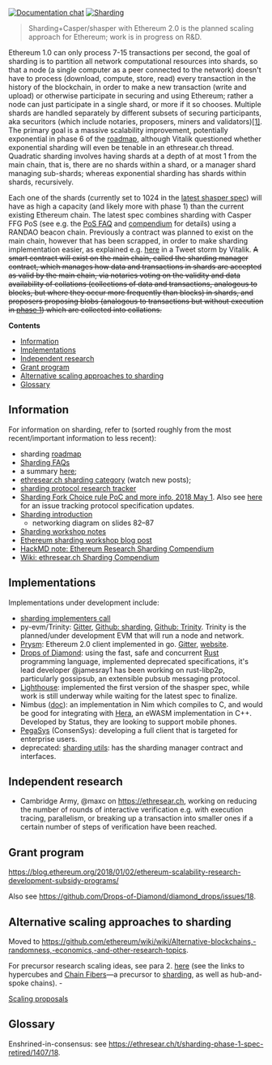 [![Documentation chat](https://img.shields.io/badge/gitter-Docs%20chat-4AB495.svg)](https://gitter.im/ethereum/documentation)
[![Sharding](https://img.shields.io/badge/gitter-sharding-4AB495.svg)](https://gitter.im/ethereum/sharding)

> Sharding+Casper/shasper with Ethereum 2.0 is the planned scaling approach for Ethereum; work is in progress on R&D.

Ethereum 1.0 can only process 7-15 transactions per second, the goal of sharding is to partition all network computational resources into shards, so that a node (a single computer as a peer connected to the network) doesn't have to process (download, compute, store, read) every transaction in the history of the blockchain, in order to make a new transaction (write and upload) or otherwise participate in securing and using Ethereum; rather a node can just participate in a single shard, or more if it so chooses. Multiple shards are handled separately by different subsets of securing participants, aka securitors (which include notaries, proposers, miners and validators)[[1]](https://eprint.iacr.org/2017/406.pdf). The primary goal is a massive scalability improvement, potentially exponential in phase 6 of the [roadmap](https://github.com/ethereum/wiki/wiki/Sharding-roadmap), although Vitalik questioned whether exponential sharding will even be tenable in an ethresear.ch thread. Quadratic sharding involves having shards at a depth of at most 1 from the main chain, that is, there are no shards within a shard, or a manager shard managing sub-shards; whereas exponential sharding has shards within shards, recursively.

Each one of the shards (currently set to 1024 in the [latest shasper spec](https://notes.ethereum.org/SCIg8AH5SA-O4C1G1LYZHQ#)) will have as high a capacity (and likely more with phase 1) than the current existing Ethereum chain. The latest spec combines sharding with Casper FFG PoS (see e.g. the [PoS FAQ](https://github.com/ethereum/wiki/wiki/Proof-of-Stake-FAQs) and [compendium](https://github.com/ethereum/wiki/wiki/Casper-Proof-of-Stake-compendium) for details) using a RANDAO beacon chain. Previously a contract was planned to exist on the main chain, however that has been scrapped, in order to make sharding implementation easier, as explained e.g. [here](https://threadreaderapp.com/thread/1029900695925706753.html) in a Tweet storm by Vitalik. ~~A smart contract will exist on the main chain, called the sharding manager contract, which manages how data and transactions in shards are accepted as valid by the main chain, via notaries voting on the validity and data availability of collations (collections of data and transactions, analogous to blocks, but where they occur more frequently than blocks) in shards, and proposers proposing blobs (analogous to transactions but without execution in [phase 1](https://github.com/ethereum/wiki/wiki/Sharding-roadmap)) which are collected into collations.~~

<!-- START doctoc generated TOC please keep comment here to allow auto update -->
<!-- DON'T EDIT THIS SECTION, INSTEAD RE-RUN doctoc TO UPDATE -->
**Contents**

- [Information](#information)
- [Implementations](#implementations)
- [Independent research](#independent-research)
- [Grant program](#grant-program)
- [Alternative scaling approaches to sharding](#alternative-scaling-approaches-to-sharding)
- [Glossary](#glossary)

<!-- END doctoc generated TOC please keep comment here to allow auto update -->

## Information

For information on sharding, refer to (sorted roughly from the most recent/important information to less recent):
- sharding [roadmap](https://github.com/ethereum/wiki/wiki/Sharding-roadmap) <!--leave this at the top of this list and maintain it-->
- [Sharding FAQs](https://github.com/ethereum/wiki/wiki/Sharding-FAQs)
- a summary [here](https://twitter.com/sinahab/status/992755776765792256);
- [ethresear.ch sharding category](https://ethresear.ch/c/sharding) (watch new posts);
- [sharding protocol research tracker](https://github.com/Drops-of-Diamond/diamond_drops/issues/13)
- [Sharding Fork Choice rule PoC and more info, 2018 May 1](https://twitter.com/VitalikButerin/status/991021062811930624). Also see [here](https://github.com/Drops-of-Diamond/diamond_drops/issues/13) for an issue tracking protocol specification updates.
- [Sharding introduction](https://docs.google.com/presentation/d/1mdmmgQlRFUvznq1jdmRwkwEyQB0YON5yAg4ArxtanE4/edit?usp=sharing)
   * networking diagram on slides 82–87
- [Sharding workshop notes](https://hackmd.io/s/HJ_BbgCFz#%E2%9F%A0-General-Introduction)
- [Ethereum sharding workshop blog post](https://medium.com/@icebearhww/ethereum-sharding-workshop-in-taipei-a44c0db8b8d9)
- [HackMD note: Ethereum Research Sharding Compendium](http://notes.ethereum.org/s/BJc_eGVFM)
- [Wiki: ethresear.ch Sharding Compendium](https://github.com/ethereum/wiki/wiki/Wiki:-ethresear.ch-Sharding-Compendium)

## Implementations
Implementations under development include:
- [sharding implementers call](https://github.com/ethresearch/eth2.0-pm)
- py-evm/Trinity: [Gitter](https://gitter.im/ethereum/py-evm), [Github: sharding](https://github.com/ethereum/py-evm/tree/sharding), [Github: Trinity](https://github.com/ethereum/py-evm/tree/trinity). Trinity is the planned/under development EVM that will run a node and network.
- [Prysm](https://github.com/prysmaticlabs/prysm): Ethereum 2.0 client implemented in go. [Gitter](https://gitter.im/prysmaticlabs/prysm), [website](https://prysmaticlabs.com/).
- [Drops of Diamond](https://github.com/Drops-of-Diamond/diamond_drops): using the fast, safe and concurrent [Rust](https://www.rust-lang.org/en-US/) programming language, implemented deprecated specifications, it's lead developer @jamesray1 has been working on rust-libp2p, particularly gossipsub, an extensible pubsub messaging protocol.
- [Lighthouse](https://github.com/sigp/lighthouse): implemented the first version of the shasper spec, while work is still underway while waiting for the latest spec to finalize.
- Nimbus ([doc](https://docs.google.com/document/d/14u65XVNLOd83cq3t7wNC9UPweZ6kPWvmXwRTWWn0diQ/edit#)): an implementation in Nim which compiles to C, and would be good for integrating with [Hera](https://github.com/ewasm/hera), an eWASM implementation in C++. Developed by Status, they are looking to support mobile phones.
- [PegaSys](https://twitter.com/PegasysEng) (ConsenSys): developing a full client that is targeted for enterprise users.
- deprecated: [sharding utils](https://github.com/ethereum/sharding): has the sharding manager contract and interfaces.

## Independent research
- Cambridge Army, @maxc on https://ethresear.ch, working on reducing the number of rounds of interactive verification e.g. with execution tracing, parallelism, or breaking up a transaction into smaller ones if a certain number of steps of verification have been reached.

## Grant program

https://blog.ethereum.org/2018/01/02/ethereum-scalability-research-development-subsidy-programs/

Also see https://github.com/Drops-of-Diamond/diamond_drops/issues/18.

## Alternative scaling approaches to sharding

Moved to https://github.com/ethereum/wiki/wiki/Alternative-blockchains,-randomness,-economics,-and-other-research-topics.

For precursor research scaling ideas, see para 2. [here](https://vitalik.ca/2017-09-15-prehistory.html) (see the links to hypercubes and [Chain Fibers](https://github.com/ethereum/wiki/wiki/Chain-Fibers-Redux)—a precursor to [sharding](https://github.com/ethereum/wiki/wiki/Sharding-introduction-R&D-compendium), as well as hub-and-spoke chains). - 

[Scaling proposals](https://github.com/jpitts/eth-community-discussions/blob/master/proposals-to-scale.md)

## Glossary

Enshrined-in-consensus: see https://ethresear.ch/t/sharding-phase-1-spec-retired/1407/18.
